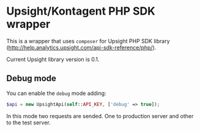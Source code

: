 # Upsight/Kontagent PHP SDK wrapper

This is a wrapper that uses `composer` for Upsight PHP SDK library (http://help.analytics.upsight.com/api-sdk-reference/php/).

Current Upsight library version is 0.1.

## Debug mode

You can enable the `debug` mode adding:

```php
$api = new UpsightApi(self::API_KEY, ['debug' => true]);
```

In this mode two requests are sended. One to production server and other to the test server.
